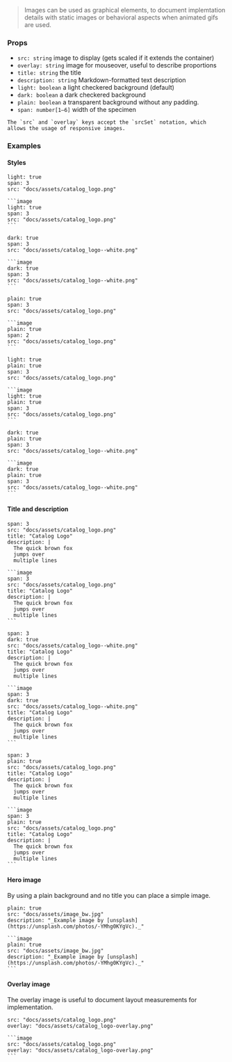 > Images can be used as graphical elements, to document implemtation details with static images or behavioral aspects when animated gifs are used.

### Props

- `src: string` image to display (gets scaled if it extends the container) 
- `overlay: string` image for mouseover, useful to describe proportions
- `title: string` the title 
- `description: string` Markdown-formatted text description
- `light: boolean` a light checkered background (default)
- `dark: boolean` a dark checkered background
- `plain: boolean` a transparent background without any padding.
- `span: number[1–6]` width of the specimen

```hint|directive
The `src` and `overlay` keys accept the `srcSet` notation, which allows the usage of responsive images.
```

### Examples

#### Styles

```image
light: true
span: 3
src: "docs/assets/catalog_logo.png"
```

````code|span-3
```image
light: true
span: 3
src: "docs/assets/catalog_logo.png"
```
````

```image
dark: true
span: 3
src: "docs/assets/catalog_logo--white.png"
```

````code|span-3
```image
dark: true
span: 3
src: "docs/assets/catalog_logo--white.png"
```
````

```image
plain: true
span: 3
src: "docs/assets/catalog_logo.png"
```

````code|span-3
```image
plain: true
span: 2
src: "docs/assets/catalog_logo.png"
```
````

```image
light: true
plain: true
span: 3
src: "docs/assets/catalog_logo.png"
```

````code|span-3
```image
light: true
plain: true
span: 3
src: "docs/assets/catalog_logo.png"
```
````

```image
dark: true
plain: true
span: 3
src: "docs/assets/catalog_logo--white.png"
```

````code|span-3
```image
dark: true
plain: true
span: 3
src: "docs/assets/catalog_logo--white.png"
```
````

#### Title and description

```image
span: 3
src: "docs/assets/catalog_logo.png"
title: "Catalog Logo"
description: |
  The quick brown fox
  jumps over
  multiple lines
```

````code|span-3
```image
span: 3
src: "docs/assets/catalog_logo.png"
title: "Catalog Logo"
description: |
  The quick brown fox
  jumps over
  multiple lines
```
````

```image
span: 3
dark: true
src: "docs/assets/catalog_logo--white.png"
title: "Catalog Logo"
description: |
  The quick brown fox
  jumps over
  multiple lines
```

````code|span-3
```image
span: 3
dark: true
src: "docs/assets/catalog_logo--white.png"
title: "Catalog Logo"
description: |
  The quick brown fox
  jumps over
  multiple lines
```
````

```image
span: 3
plain: true
src: "docs/assets/catalog_logo.png"
title: "Catalog Logo"
description: |
  The quick brown fox
  jumps over
  multiple lines
```

````code|span-3
```image
span: 3
plain: true
src: "docs/assets/catalog_logo.png"
title: "Catalog Logo"
description: |
  The quick brown fox
  jumps over
  multiple lines
```
````

#### Hero image

By using a plain background and no title you can place a simple image.

```image
plain: true
src: "docs/assets/image_bw.jpg"
description: "_Example image by [unsplash](https://unsplash.com/photos/-YMhg0KYgVc)._"
```



````code
```image
plain: true
src: "docs/assets/image_bw.jpg"
description: "_Example image by [unsplash](https://unsplash.com/photos/-YMhg0KYgVc)._"
```
````


#### Overlay image

The overlay image is useful to document layout measurements for implementation.

```image
src: "docs/assets/catalog_logo.png"
overlay: "docs/assets/catalog_logo-overlay.png"
```

````code
```image
src: "docs/assets/catalog_logo.png"
overlay: "docs/assets/catalog_logo-overlay.png"
```
````






